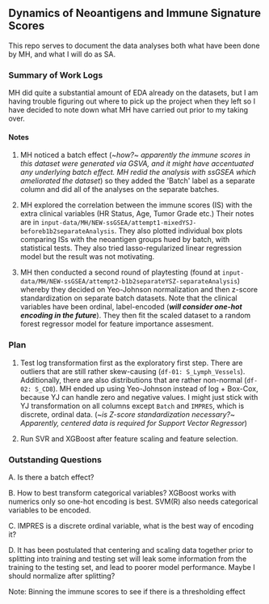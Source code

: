 ## Dynamics of Neoantigens and Immune Signature Scores

This repo serves to document the data analyses both what have been done by MH, and what I will do as SA. 

### Summary of Work Logs
MH did quite a substantial amount of EDA already on the datasets, but I am having trouble figuring out where to pick up the project when they left so I have decided to note down what MH have carried out prior to my taking over.

#### Notes
1. MH noticed a batch effect (~*how?*~ *apparently the immune scores in this dataset were generated via GSVA, and it might have accentuated any underlying batch effect. MH redid the analysis with ssGSEA which ameliorated the dataset*) so they added the 'Batch' label as a separate column and did all of the analyses on the separate batches.

2. MH explored the correlation between the immune scores (IS) with the extra clinical variables (HR Status, Age, Tumor Grade etc.) Their notes are in `input-data/MH/NEW-ssGSEA/attempt1-mixedYSJ-beforeb1b2separateAnalysis`. They also plotted individual box plots comparing ISs with the neoantigen groups hued by batch, with statistical tests. They also tried lasso-regularized linear regression model but the result was not motivating.

3. MH then conducted a second round of playtesting (found at `input-data/MH/NEW-ssGSEA/attempt2-b1b2separateYSZ-separateAnalysis`) whereby they decided on Yeo-Johnson normalization and then z-score standardization on separate batch datasets. Note that the clinical variables have been ordinal, label-encoded (***will consider one-hot encoding in the future***). They then fit the scaled dataset to a random forest regressor model for feature importance assesment.  


### Plan

1. Test log transformation first as the exploratory first step. There are outliers that are still rather skew-causing (`df-01: S_Lymph_Vessels`). Additionally, there are also distributions that are rather non-normal (`df-02: S_CD8`). MH ended up using Yeo-Johnson instead of log + Box-Cox, because YJ can handle zero and negative values. I might just stick with YJ transformation on all columns except `Batch` and `IMPRES`, which is discrete, ordinal data. (~*is Z-score standardization necessary?*~ *Apparently, centered data is required for Support Vector Regressor*)

2. Run SVR and XGBoost after feature scaling and feature selection.

### Outstanding Questions

A. Is there a batch effect? 

B. How to best transform categorical variables? XGBoost works with numerics only so one-hot encoding is best. SVM(R) also needs categorical variables to be encoded. 

C. IMPRES is a discrete ordinal variable, what is the best way of encoding it?

D. It has been postulated that centering and scaling data together prior to splitting into training and testing set will leak some information from the training to the testing set, and lead to poorer model performance. Maybe I should normalize after splitting?

Note: Binning the immune scores to see if there is a thresholding effect